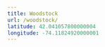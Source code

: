 ```yaml
---
title: Woodstock
url: /woodstock/
latitude: 42.041057800000004
longitude: -74.11824920000001
---
```

